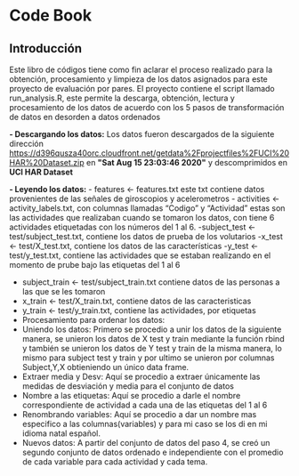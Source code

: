 # Code Book
## Introducción
Este libro de códigos tiene como fin aclarar el proceso realizado para la obtención, procesamiento y limpieza de los datos asignados para este proyecto de evaluación por pares.
El proyecto contiene el script llamado run_analysis.R, este permite la descarga, obtención, lectura y procesamiento de los datos de acuerdo con los 5 pasos de transformación de datos en desorden a datos ordenados

**- Descargando los datos:** Los datos fueron descargados de la siguiente dirección https://d396qusza40orc.cloudfront.net/getdata%2Fprojectfiles%2FUCI%20HAR%20Dataset.zip en **"Sat Aug 15 23:03:46 2020"** y descomprimidos en **UCI HAR Dataset**


**- Leyendo los datos:**
      - features <- features.txt este txt contiene datos provenientes de las señales de giroscopios y acelerometros
      - activities <- activity_labels.txt, con columnas llamadas “Codigo” y “Actividad” estas son las actividades que realizaban cuando se tomaron los datos, con tiene 6           actividades etiquetadas con los números del 1 al 6.
-subject_test <- test/subject_test.txt, contiene los datos de prueba de los volutarios
-x_test <- test/X_test.txt, contiene los datos de las características
-y_test <- test/y_test.txt, contiene las actividades que se estaban realizando en el momento de prube bajo las etiquetas del 1 al 6
-	subject_train <- test/subject_train.txt contiene datos de las personas a las que se les tomaron
-	x_train <- test/X_train.txt, contiene datos de las caracteristicas
-	y_train <- test/y_train.txt, contiene las actividades, por etiquetas
-	Procesamiento para ordenar los datos:
-	Uniendo los datos: Primero se procedio a unir los datos de la siguiente manera, se unieron los datos de X test y train mediante la función rbind y también se unieron los datos de Y test y train de la misma manera, lo mismo para subject test y train y por ultimo se unieron por columnas Subject,Y,X obtieniendo un único data frame.
-	Extraer media y Desv: Aquí se procedio a extraer únicamente las medidas de desviación y media para el conjunto de datos
-	Nombre a las etiquetas: Aquí se procedio a darle el nombre correspondiente de actividad a cada una de las etiquetas del 1 al 6
-	Renombrando variables: Aquí se procedio a dar un nombre mas especifico a las columnas(variables) y para mi caso se los di en mi idioma natal español.
-	Nuevos datos: A partir del conjunto de datos del paso 4, se creó un segundo conjunto de datos ordenado e independiente con el promedio de cada variable para cada actividad y cada tema.


